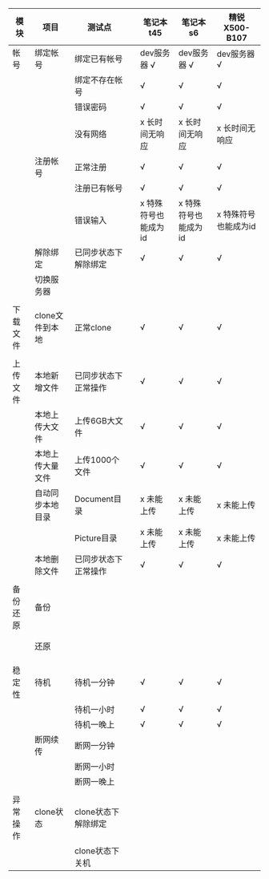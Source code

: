 |模块|项目|测试点||笔记本t45|笔记本s6|精锐X500-B107|
|-----|-----|-----|-----|-----|-----|-----|
|帐号|绑定帐号|绑定已有帐号||dev服务器  √|dev服务器  √|dev服务器  √|
|||绑定不存在帐号||√|√|√|
|||错误密码||√|√|√|
|||没有网络||x 长时间无响应|x 长时间无响应|x 长时间无响应|
||注册帐号|正常注册||√|√|√|
|||注册已有帐号||√|√|√|
|||错误输入||x 特殊符号也能成为id|x 特殊符号也能成为id|x 特殊符号也能成为id|
||解除绑定|已同步状态下解除绑定||√|√|√|
||切换服务器||||||
|||||||||
|下载文件|clone文件到本地|正常clone||√|√|√|
|||||||||
|上传文件|本地新增文件|已同步状态下正常操作||√|√|√|
||本地上传大文件|上传6GB大文件||√|√|√|
||本地上传大量文件|上传1000个文件||√|√|√|
||自动同步本地目录|Document目录||x 未能上传|x 未能上传|x 未能上传|
|||Picture目录||x 未能上传|x 未能上传|x 未能上传|
||本地删除文件|已同步状态下正常操作||√|√|√|
|||||||||
|备份还原|备份||||||
||||||||
||||||||
||还原||||||
||||||||
||||||||
|||||||||
|稳定性|待机|待机一分钟||√|√|√|
|||待机一小时||√|√|√|
|||待机一晚上||√|√|√|
||断网续传|断网一分钟|||||
|||断网一小时|||||
|||断网一晚上|||||
|||||||||
|异常操作|clone状态|clone状态下解除绑定|||||
|||clone状态下关机|||||
